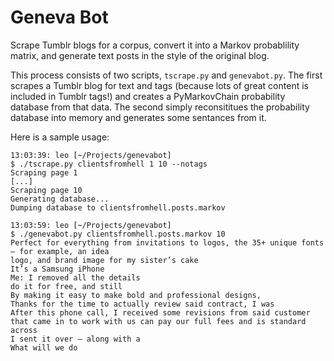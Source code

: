 # Geneva Bot

Scrape Tumblr blogs for a corpus, convert it into a Markov probablility matrix,
and generate text posts in the style of the original blog.

This process consists of two scripts, `tscrape.py` and `genevabot.py`. The
first scrapes a Tumblr blog for text and tags (because lots of great content is
included in Tumblr tags!) and creates a PyMarkovChain probability database from
that data. The second simply reconsititues the probability database into memory
and generates some sentances from it.

Here is a sample usage:

```
13:03:39: leo [~/Projects/genevabot]
$ ./tscrape.py clientsfromhell 1 10 --notags
Scraping page 1
[...]
Scraping page 10
Generating database...
Dumping database to clientsfromhell.posts.markov

13:03:59: leo [~/Projects/genevabot]
$ ./genevabot.py clientsfromhell.posts.markov 10
Perfect for everything from invitations to logos, the 35+ unique fonts – for example, an idea
logo, and brand image for my sister’s cake
It’s a Samsung iPhone
Me: I removed all the details
do it for free, and still
By making it easy to make bold and professional designs,
Thanks for the time to actually review said contract, I was
After this phone call, I received some revisions from said customer that came in to work with us can pay our full fees and is standard across
I sent it over – along with a
What will we do
```